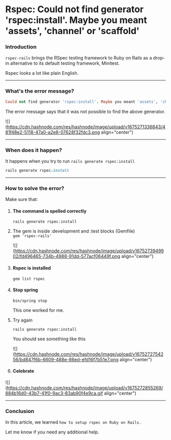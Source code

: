 # Rspec: Could not find generator 'rspec:install'. Maybe you meant 'assets', 'channel' or 'scaffold'

### Introduction

`rspec-rails` brings the RSpec testing framework to Ruby on Rails as a drop-in alternative to its default testing framework, Minitest.

Rspec looks a lot like plain English.

---

### What's the error message?

```ruby
Could not find generator 'rspec:install'. Maybe you meant 'assets', 'channel' or 'scaffold'
```

The error message says that it was not possible to find the above generator.

![](https://cdn.hashnode.com/res/hashnode/image/upload/v1675271336843/481f48e2-5118-47a0-a2e8-07628f32fdc3.png align="center")

---

### When does it happen?

It happens when you try to run `rails generate rspec:install`

```ruby
rails generate rspec:install
```

---

### How to solve the error?

Make sure that:

1. #### The command is spelled correctly
    
    `rails generate rspec:install`
    
2. The gem is inside :development and :test blocks (Gemfile)  
    `gem 'rspec-rails'`
    
    ![](https://cdn.hashnode.com/res/hashnode/image/upload/v1675273949902/fd496465-734b-4988-91dd-577acf06449f.png align="center")
    
3. #### Rspec is installed  
    `gem list rspec`
    
4. #### Stop spring
    
    `bin/spring stop`
    
    This one worked for me.
    
5. Try again
    
    `rails generate rspec:install`
    
    You should see something like this
    
    ![](https://cdn.hashnode.com/res/hashnode/image/upload/v1675272754256/bd847f6b-6609-488e-86ed-efd16f7b51e7.png align="center")
    
6. #### Celebrate
    

![](https://cdn.hashnode.com/res/hashnode/image/upload/v1675272855269/884b16d0-43b7-41f0-9ac3-83ab90f4e9ca.gif align="center")

---

### Conclusion

In this article, we learned `how to setup rspec on Ruby on Rails.`

Let me know if you need any additional help.